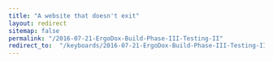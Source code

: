 ```yaml
---
title: "A website that doesn't exit"
layout: redirect
sitemap: false
permalink: "/2016-07-21-ErgoDox-Build-Phase-III-Testing-II"
redirect_to:  "/keyboards/2016-07-21-ErgoDox-Build-Phase-III-Testing-II"
---
```

